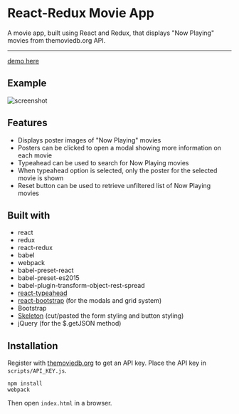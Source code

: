 # React-Redux Movie App

A movie app, built using React and Redux, that displays "Now Playing" movies from themoviedb.org API.

--------------------
[demo here](http://movies.kdavidmoore.com)

## Example
![screenshot](http://i65.tinypic.com/35d5e6t.gif)

## Features
* Displays poster images of "Now Playing" movies
* Posters can be clicked to open a modal showing more information on each movie
* Typeahead can be used to search for Now Playing movies
* When typeahead option is selected, only the poster for the selected movie is shown
* Reset button can be used to retrieve unfiltered list of Now Playing movies

## Built with
* react
* redux
* react-redux
* babel
* webpack
* babel-preset-react
* babel-preset-es2015
* babel-plugin-transform-object-rest-spread
* [react-typeahead](https://github.com/fmoo/react-typeahead)
* [react-bootstrap](https://react-bootstrap.github.io/) (for the modals and grid system)
* Bootstrap
* [Skeleton](http://getskeleton.com/) (cut/pasted the form styling and button styling)
* jQuery (for the $.getJSON method)

## Installation
Register with [themoviedb.org](https://www.themoviedb.org/account/signup) to get an API key. Place the API key in `scripts/API_KEY.js`.

```shell
npm install
webpack
```
Then open `index.html` in a browser.

